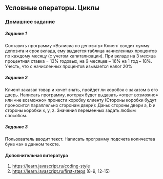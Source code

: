 ## Условные операторы. Циклы

### Домашнее задание

##### Задание 1

Составить программу «Выписка по депозиту» Клиент вводит сумму депозита и срок вклада, ему выдается таблица начисленных процентов по каждому месяцу (с учетом капитализации). При вкладе на 3 месяца процентная ставка = 13% годовых, на 6 месяцев – 16% на 1 год – 18%. Учесть, что с начисленных процентов изымается налог 20%

##### Задание 2

Клиент заказал товар и хочет знать, пройдет ли коробок с заказом в его дверь. 
Написать программу, которая будет выдавать «ответ возможно» или «не возможно» пронести коробку клиенту (Стороны коробки будут проносится  параллельно сторонам двери):
Даны: стороны двери a, b и стороны коробки x, y, z. Значения переменных задать любым способом.  

##### Задание 3

Пользователь вводит текст. Написать программу подсчета количества букв «а» в данном тексте. 

#### Дополнительная литература 

1.    <https://learn.javascript.ru/coding-style>
2.    <https://learn.javascript.ru/first-steps> (8-9, 12-15)